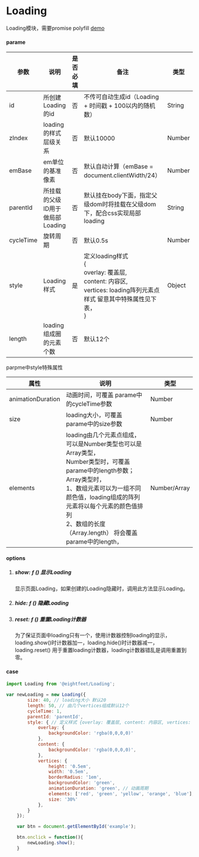 

# Loading

Loading模块，需要promise polyfill
<a href="http://www.eightfeet.cn/Loading/dist/index.html" traget="_blank" >demo</a>

#### parame

| 参数      | 说明                            | 是否必填 | 备注                                                         | 类型   |
| --------- | ------------------------------- | -------- | ------------------------------------------------------------ | ------ |
| id        | 所创建Loading的id               | 否       | 不传可自动生成id（Loading + 时间戳 + 100以内的随机数）       | String |
| zIndex    | loading的样式层级关系           | 否       | 默认10000                                                    | Number |
| emBase    | em单位的基准像素                | 否       | 默认自动计算（emBase = document.clientWidth/24）             | Number |
| parentId  | 所挂载的父级ID用于做局部Loading | 否       | 默认挂在body下面，指定父级dom时将挂载在父级dom下，配合css实现局部loading | String |
| cycleTime | 旋转周期                        | 否       | 默认0.5s                                                     | Number |
| style     | Loading样式                     | 是       | 定义loading样式<br /> {<br />    overlay: 覆盖层, <br />    content: 内容区, <br />    vertices: loading阵列元素点样式 留意其中特殊属性见下表， <br />} <br /> | Object |
| length    | loading组成圈的元素个数         | 否       | 默认12个                                                     |        |



parpme中style特殊属性

| 属性              | 说明                                                         | 类型         |
| ----------------- | ------------------------------------------------------------ | ------------ |
| animationDuration | 动画时间，可覆盖 parame中的cycleTime参数                     | Number       |
| size              | loading大小，可覆盖 parame中的size参数                       | Number       |
| elements          | loading由几个元素点组成，可以是Number类型也可以是Array类型，<br />Number类型时，可覆盖 parame中的length参数；<br />Array类型时，<br />        1、数组元素可以为一组不同颜色值，loading组成的阵列元素将以每个元素的颜色值排列<br />        2、数组的长度（Array.length） 将会覆盖parame中的length，<br /> | Number/Array |

#### options

1. ##### show: ƒ () 显示Loading

   显示页面Loading，如果创建的Loading隐藏时，调用此方法显示Loading。

2. ##### hide: ƒ () 隐藏Loading

3. ##### reset: ƒ () 重置Loading计数器

   为了保证页面中loading只有一个，使用计数器控制loading的显示，loading.show()时计数器加一，loading.hide()时计数器减一，loading.reset() 用于重置loading计数器，loading计数器错乱是调用重置到零。



#### case

```javascript
import Loading from '@eightfeet/Loading';

var newLoading = new Loading({
        size: 40, // loading大小 默认20
        length: 50, // 由几个vertices组成默认12个
        cycleTime: 1,
        parentId: 'parentId',
        style: { // 定义样式 {overlay: 覆盖层, content: 内容区, vertices: 组成节点}
            overlay: {
                backgroundColor: 'rgba(0,0,0,0)'
            },
            content: {
                backgroundColor: 'rgba(0,0,0,0)',
            },
            vertices: {
                height: '0.5em',
                width: '0.5em',
                borderRadius: '1em',
                backgroundColor: 'green',
                animationDuration: 'green', // 动画周期
                elements: ['red', 'green', 'yellow', 'orange', 'blue'],
                size: '30%'
            },
        }
    });

    var btn = document.getElementById('example');

    btn.onclick = function(){
        newLoading.show();
    }


```
